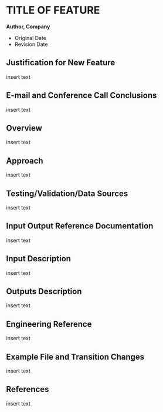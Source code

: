 TITLE OF FEATURE
================

**Author, Company**

 - Original Date
 - Revision Date
 

## Justification for New Feature ##

insert text

## E-mail and  Conference Call Conclusions ##

insert text

## Overview ##

insert text

## Approach ##

insert text

## Testing/Validation/Data Sources ##

insert text

## Input Output Reference Documentation ##

insert text

## Input Description ##

insert text

## Outputs Description ##

insert text

## Engineering Reference ##

insert text

## Example File and Transition Changes ##

insert text

## References ##

insert text



